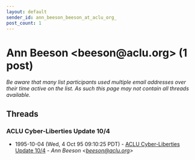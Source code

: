 ```yaml
---
layout: default
sender_id: ann_beeson_beeson_at_aclu_org_
post_count: 1
---
```


# Ann Beeson <beeson<span>@</span>aclu.org> (1 post)

_Be aware that many list participants used multiple email addresses over their time active on the list. As such this page may not contain all threads available._

## Threads

### ACLU Cyber-Liberties Update 10/4
+ 1995-10-04 (Wed, 4 Oct 95 09:10:25 PDT) - [ACLU Cyber-Liberties Update 10/4](/archive/1995/10/8927bdb4726ba0822552c3ec468def641490f1ee4f5377ef359654cdb9b2de8f) - _Ann Beeson \<beeson@aclu.org\>_

